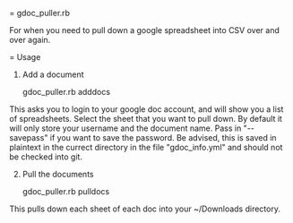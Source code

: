 = gdoc_puller.rb

For when you need to pull down a google spreadsheet into CSV over and over again.

= Usage

1. Add a document

    gdoc_puller.rb adddocs

  This asks you to login to your google doc account, and will show you a list of spreadsheets.  Select the sheet that you want to pull down.  By default it will only store your username and the document name.  Pass in "--savepass" if you want to save the password.  Be advised, this is saved in plaintext in the currect directory in the file "gdoc_info.yml" and should not be checked into git.

2. Pull the documents

    gdoc_puller.rb pulldocs

  This pulls down each sheet of each doc into your ~/Downloads directory.

